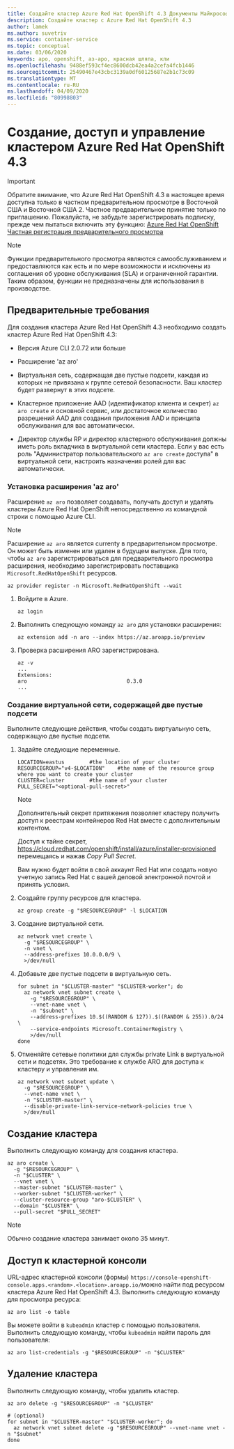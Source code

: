 ```yaml
---
title: Создайте кластер Azure Red Hat OpenShift 4.3 Документы Майкрософт
description: Создайте кластер с Azure Red Hat OpenShift 4.3
author: lamek
ms.author: suvetriv
ms.service: container-service
ms.topic: conceptual
ms.date: 03/06/2020
keywords: аро, openshift, аз-аро, красная шляпа, кли
ms.openlocfilehash: 9488ef593cf4ec8600dcb42ea4a2cefa4fcb1446
ms.sourcegitcommit: 25490467e43cbc3139a0df60125687e2b1c73c09
ms.translationtype: MT
ms.contentlocale: ru-RU
ms.lasthandoff: 04/09/2020
ms.locfileid: "80998803"
---
```

# <a name="create-access-and-manage-an-azure-red-hat-openshift-43-cluster"></a>Создание, доступ и управление кластером Azure Red Hat OpenShift 4.3

> [!IMPORTANT]
> Обратите внимание, что Azure Red Hat OpenShift 4.3 в настоящее время доступна только в частном предварительном просмотре в Восточной США и Восточной США 2. Частное предварительное принятие только по приглашению. Пожалуйста, не забудьте зарегистрировать подписку, прежде чем пытаться включить эту функцию: [Azure Red Hat OpenShift Частная регистрация предварительного просмотра](https://aka.ms/aro-preview-register)

> [!NOTE]
> Функции предварительного просмотра являются самообслуживанием и предоставляются как есть и по мере возможности и исключены из соглашения об уровне обслуживания (SLA) и ограниченной гарантии. Таким образом, функции не предназначены для использования в производстве.

## <a name="prerequisites"></a>Предварительные требования

Для создания кластера Azure Red Hat OpenShift 4.3 необходимо создать кластер Azure Red Hat OpenShift 4.3:

- Версия Azure CLI 2.0.72 или больше
  
- Расширение 'az aro'

- Виртуальная сеть, содержащая две пустые подсети, каждая из которых не привязана к группе сетевой безопасности.  Ваш кластер будет развернут в этих подсете.

- Кластерное приложение AAD (идентификатор клиента и секрет) `az aro create` и основной сервис, или достаточное количество разрешений AAD для создания приложения AAD и принципа обслуживания для вас автоматически.

- Директор службы RP и директор кластерного обслуживания должны иметь роль вкладчика в виртуальной сети кластера.  Если у вас есть роль "Администратор пользовательского `az aro create` доступа" в виртуальной сети, настроить назначения ролей для вас автоматически.

### <a name="install-the-az-aro-extension"></a>Установка расширения 'az aro'
Расширение `az aro` позволяет создавать, получать доступ и удалять кластеры Azure Red Hat OpenShift непосредственно из командной строки с помощью Azure CLI.

> [!Note] 
> Расширение `az aro` является currenty в предварительном просмотре. Он может быть изменен или удален в будущем выпуске.
> Для того, чтобы `az aro` зарегистрироваться для предварительного просмотра расширения, необходимо зарегистрировать поставщика `Microsoft.RedHatOpenShift` ресурсов.
> 
>    ```console
>    az provider register -n Microsoft.RedHatOpenShift --wait
>    ```

1. Войдите в Azure.

   ```console
   az login
   ```

2. Выполнить следующую команду `az aro` для установки расширения:

   ```console
   az extension add -n aro --index https://az.aroapp.io/preview
   ```

3. Проверка расширения ARO зарегистрирована.

   ```console
   az -v
   ...
   Extensions:
   aro                                0.3.0
   ...
   ```
  
### <a name="create-a-virtual-network-containing-two-empty-subnets"></a>Создание виртуальной сети, содержащей две пустые подсети

Выполните следующие действия, чтобы создать виртуальную сеть, содержащую две пустые подсети.

1. Задайте следующие переменные.

   ```console
   LOCATION=eastus        #the location of your cluster
   RESOURCEGROUP="v4-$LOCATION"    #the name of the resource group where you want to create your cluster
   CLUSTER=cluster        #the name of your cluster
   PULL_SECRET="<optional-pull-secret>"
   ```
   >[!NOTE]
   > Дополнительный секрет притяжения позволяет кластеру получить доступ к реестрам контейнеров Red Hat вместе с дополнительным контентом.
   >
   > Доступ к тайне секрет, https://cloud.redhat.com/openshift/install/azure/installer-provisioned перемещаясь и нажав *Copy Pull Secret*.
   >
   > Вам нужно будет войти в свой аккаунт Red Hat или создать новую учетную запись Red Hat с вашей деловой электронной почтой и принять условия.
 

2. Создайте группу ресурсов для кластера.

   ```console
   az group create -g "$RESOURCEGROUP" -l $LOCATION
   ```

3. Создание виртуальной сети.

   ```console
   az network vnet create \
     -g "$RESOURCEGROUP" \
     -n vnet \
     --address-prefixes 10.0.0.0/9 \
     >/dev/null
   ```

4. Добавьте две пустые подсети в виртуальную сеть.

   ```console
   for subnet in "$CLUSTER-master" "$CLUSTER-worker"; do
     az network vnet subnet create \
       -g "$RESOURCEGROUP" \
       --vnet-name vnet \
       -n "$subnet" \
       --address-prefixes 10.$((RANDOM & 127)).$((RANDOM & 255)).0/24 \
       --service-endpoints Microsoft.ContainerRegistry \
       >/dev/null
   done
   ```

5. Отменяйте сетевые политики для службы private Link в виртуальной сети и подсетях. Это требование к службе ARO для доступа к кластеру и управления им.

   ```console
   az network vnet subnet update \
     -g "$RESOURCEGROUP" \
     --vnet-name vnet \
     -n "$CLUSTER-master" \
     --disable-private-link-service-network-policies true \
     >/dev/null
   ```

## <a name="create-a-cluster"></a>Создание кластера

Выполнить следующую команду для создания кластера.

```console
az aro create \
  -g "$RESOURCEGROUP" \
  -n "$CLUSTER" \
  --vnet vnet \
  --master-subnet "$CLUSTER-master" \
  --worker-subnet "$CLUSTER-worker" \
  --cluster-resource-group "aro-$CLUSTER" \
  --domain "$CLUSTER" \
  --pull-secret "$PULL_SECRET"
```

>[!NOTE]
> Обычно создание кластера занимает около 35 минут.

## <a name="access-the-cluster-console"></a>Доступ к кластерной консоли

URL-адрес кластерной консоли (формы) `https://console-openshift-console.apps.<random>.<location>.aroapp.io/`можно найти под ресурсом кластера Azure Red Hat OpenShift 4.3. Выполнить следующую команду для просмотра ресурса:

```console
az aro list -o table
```

Вы можете войти в `kubeadmin` кластер с помощью пользователя.  Выполнить следующую команду, чтобы `kubeadmin` найти пароль для пользователя:

```dotnetcli
az aro list-credentials -g "$RESOURCEGROUP" -n "$CLUSTER"
```

## <a name="delete-a-cluster"></a>Удаление кластера

Выполнить следующую команду, чтобы удалить кластер.

```console
az aro delete -g "$RESOURCEGROUP" -n "$CLUSTER"

# (optional)
for subnet in "$CLUSTER-master" "$CLUSTER-worker"; do
  az network vnet subnet delete -g "$RESOURCEGROUP" --vnet-name vnet -n "$subnet"
done
```
